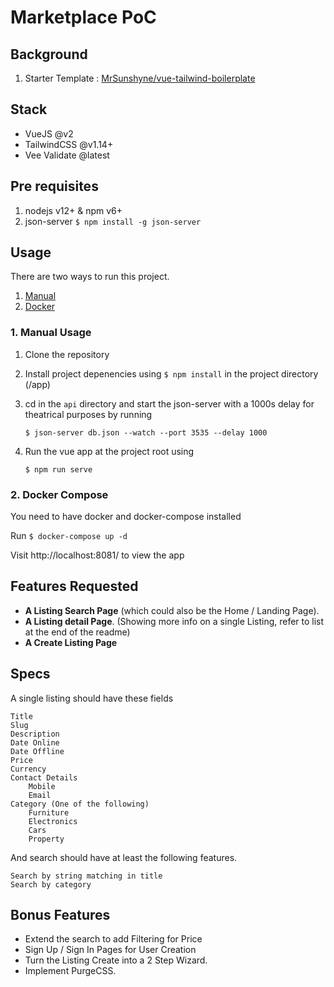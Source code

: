 # Marketplace PoC

## Background

1. Starter Template : [MrSunshyne/vue-tailwind-boilerplate](https://github.com/mrsunshyne/vue-tailwind-boilerplate)

## Stack

- VueJS @v2
- TailwindCSS @v1.14+
- Vee Validate @latest

## Pre requisites

1. nodejs v12+ & npm v6+
2. json-server `$ npm install -g json-server`

## Usage

There are two ways to run this project.

1. [Manual](#1-manual-usage)
2. [Docker](#2-docker-compose)

### 1. Manual Usage

1. Clone the repository
2. Install project depenencies using `$ npm install` in the project directory (/app)

3. cd in the `api` directory and start the json-server with a 1000s delay for theatrical purposes by running

   `$ json-server db.json --watch --port 3535 --delay 1000`

4. Run the vue app at the project root using

   `$ npm run serve`

### 2. Docker Compose

You need to have docker and docker-compose installed

Run `$ docker-compose up -d`

Visit http://localhost:8081/ to view the app

## Features Requested

- **A Listing Search Page**
  (which could also be the Home / Landing Page).
- **A Listing detail Page**.
  (Showing more info on a single Listing, refer to list at the end of the readme)
- **A Create Listing Page**

## Specs

A single listing should have these fields

    Title
    Slug
    Description
    Date Online
    Date Offline
    Price
    Currency
    Contact Details
        Mobile
        Email
    Category (One of the following)
        Furniture
        Electronics
        Cars
        Property

And search should have at least the following features.

    Search by string matching in title
    Search by category

## Bonus Features

- Extend the search to add Filtering for Price
- Sign Up / Sign In Pages for User Creation
- Turn the Listing Create into a 2 Step Wizard.
- Implement PurgeCSS.
